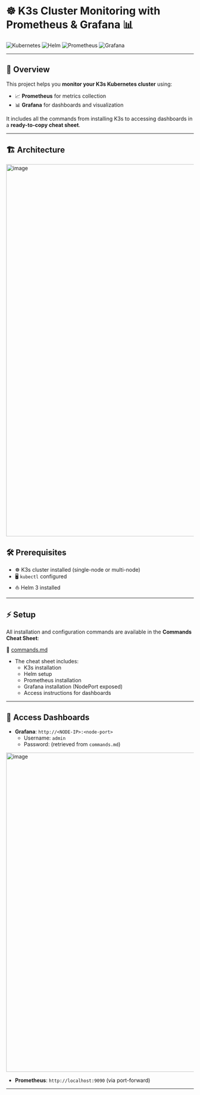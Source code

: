 # ☸️ K3s Cluster Monitoring with Prometheus & Grafana 📊

![Kubernetes](https://img.shields.io/badge/Kubernetes-326CE5?style=for-the-badge&logo=kubernetes&logoColor=white)
![Helm](https://img.shields.io/badge/Helm-0F5CFF?style=for-the-badge&logo=helm&logoColor=white)
![Prometheus](https://img.shields.io/badge/Prometheus-E6522C?style=for-the-badge&logo=prometheus&logoColor=white)
![Grafana](https://img.shields.io/badge/Grafana-F46800?style=for-the-badge&logo=grafana&logoColor=white)

---

## 🚀 Overview

This project helps you **monitor your K3s Kubernetes cluster** using:

- 📈 **Prometheus** for metrics collection  
- 📊 **Grafana** for dashboards and visualization  

It includes all the commands from installing K3s to accessing dashboards in a **ready-to-copy cheat sheet**.

---

## 🏗️ Architecture

<img width="650" height="1000" alt="image" src="https://github.com/user-attachments/assets/eded47de-9c32-4e0f-9517-988d84f98e6a" />



## 🛠️ Prerequisites

- ☸️ K3s cluster installed (single-node or multi-node)  
- 🖥️ `kubectl` configured  
- ⛵ Helm 3 installed  

---

## ⚡ Setup

All installation and configuration commands are available in the **Commands Cheat Sheet**:  

📄 [commands.md](./commands.md)

- The cheat sheet includes:  
  - K3s installation  
  - Helm setup  
  - Prometheus installation  
  - Grafana installation (NodePort exposed)  
  - Access instructions for dashboards  

---

## 🔑 Access Dashboards

- **Grafana**: `http://<NODE-IP>:<node-port>`  
  - Username: `admin`  
  - Password: (retrieved from `commands.md`)  

<img width="1893" height="858" alt="image" src="https://github.com/user-attachments/assets/54a632b5-e39f-47e8-ac09-f7c689c1665f" />


- **Prometheus**: `http://localhost:9090` (via port-forward)  

---

